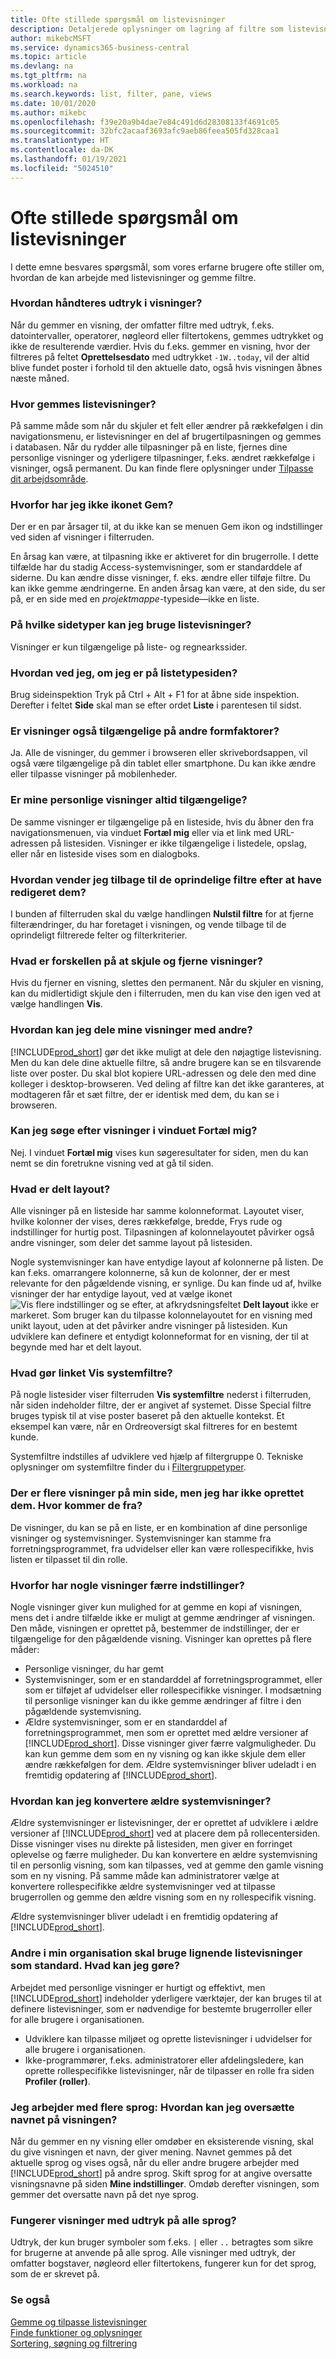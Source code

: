 ```yaml
---
title: Ofte stillede spørgsmål om listevisninger
description: Detaljerede oplysninger om lagring af filtre som listevisninger.
author: mikebcMSFT
ms.service: dynamics365-business-central
ms.topic: article
ms.devlang: na
ms.tgt_pltfrm: na
ms.workload: na
ms.search.keywords: list, filter, pane, views
ms.date: 10/01/2020
ms.author: mikebc
ms.openlocfilehash: f39e20a9b4dae7e84c491d6d28308133f4691c05
ms.sourcegitcommit: 32bfc2acaaf3693afc9aeb86feea505fd328caa1
ms.translationtype: HT
ms.contentlocale: da-DK
ms.lasthandoff: 01/19/2021
ms.locfileid: "5024510"
---
```

# <a name="list-views-faq"></a>Ofte stillede spørgsmål om listevisninger
I dette emne besvares spørgsmål, som vores erfarne brugere ofte stiller om, hvordan de kan arbejde med listevisninger og gemme filtre.  

### <a name="how-do-views-handle-expressions"></a>Hvordan håndteres udtryk i visninger?

Når du gemmer en visning, der omfatter filtre med udtryk, f.eks. datointervaller, operatorer, nøgleord eller filtertokens, gemmes udtrykket og ikke de resulterende værdier. Hvis du f.eks. gemmer en visning, hvor der filtreres på feltet **Oprettelsesdato** med udtrykket `-1W..today`, vil der altid blive fundet poster i forhold til den aktuelle dato, også hvis visningen åbnes næste måned.

### <a name="where-are-list-views-saved"></a>Hvor gemmes listevisninger?

På samme måde som når du skjuler et felt eller ændrer på rækkefølgen i din navigationsmenu, er listevisninger en del af brugertilpasningen og gemmes i databasen. Når du rydder alle tilpasninger på en liste, fjernes dine personlige visninger og yderligere tilpasninger, f.eks. ændret rækkefølge i visninger, også permanent. Du kan finde flere oplysninger under [Tilpasse dit arbejdsområde](ui-personalization-user.md).

### <a name="why-dont-i-have-a-save-icon"></a><a name="save"></a>Hvorfor har jeg ikke ikonet Gem?

Der er en par årsager til, at du ikke kan se menuen Gem ikon og indstillinger ved siden af visninger i filterruden.

En årsag kan være, at tilpasning ikke er aktiveret for din brugerrolle. I dette tilfælde har du stadig Access-systemvisninger, som er standarddele af siderne. Du kan ændre disse visninger, f. eks. ændre eller tilføje filtre. Du kan ikke gemme ændringerne. En anden årsag kan være, at den side, du ser på, er en side med en *projektmappe*-typeside&mdash;ikke en liste.

### <a name="on-which-page-types-can-i-use-list-views"></a>På hvilke sidetyper kan jeg bruge listevisninger?

Visninger er kun tilgængelige på liste- og regnearkssider.

### <a name="how-do-i-know-whether-im-on-list-type-page"></a>Hvordan ved jeg, om jeg er på listetypesiden?

Brug sideinspektion Tryk på Ctrl + Alt + F1 for at åbne side inspektion. Derefter i feltet **Side** skal man se efter ordet **Liste** i parentesen til sidst.

### <a name="are-views-also-available-on-other-form-factors"></a>Er visninger også tilgængelige på andre formfaktorer?

Ja. Alle de visninger, du gemmer i browseren eller skrivebordsappen, vil også være tilgængelige på din tablet eller smartphone. Du kan ikke ændre eller tilpasse visninger på mobilenheder.

### <a name="are-my-personal-views-always-accessible"></a>Er mine personlige visninger altid tilgængelige?

De samme visninger er tilgængelige på en listeside, hvis du åbner den fra navigationsmenuen, via vinduet **Fortæl mig** eller via et link med URL-adressen på listesiden. Visninger er ikke tilgængelige i listedele, opslag, eller når en listeside vises som en dialogboks.

### <a name="how-do-i-return-a-view-to-its-original-filters-after-modifying-them"></a>Hvordan vender jeg tilbage til de oprindelige filtre efter at have redigeret dem?

I bunden af filterruden skal du vælge handlingen **Nulstil filtre** for at fjerne filterændringer, du har foretaget i visningen, og vende tilbage til de oprindeligt filtrerede felter og filterkriterier.

### <a name="what-is-the-difference-between-hiding-and-removing-views"></a>Hvad er forskellen på at skjule og fjerne visninger?

Hvis du fjerner en visning, slettes den permanent. Når du skjuler en visning, kan du midlertidigt skjule den i filterruden, men du kan vise den igen ved at vælge handlingen **Vis**.

### <a name="how-can-i-share-my-views-with-others"></a>Hvordan kan jeg dele mine visninger med andre?

[!INCLUDE[prod_short](includes/prod_short.md)] gør det ikke muligt at dele den nøjagtige listevisning. Men du kan dele dine aktuelle filtre, så andre brugere kan se en tilsvarende liste over poster. Du skal blot kopiere URL-adressen og dele den med dine kolleger i desktop-browseren. Ved deling af filtre kan det ikke garanteres, at modtageren får et sæt filtre, der er identisk med dem, du kan se i browseren.

### <a name="can-i-search-for-views-in-the-tell-me-window"></a>Kan jeg søge efter visninger i vinduet Fortæl mig?

Nej. I vinduet **Fortæl mig** vises kun søgeresultater for siden, men du kan nemt se din foretrukne visning ved at gå til siden.

### <a name="what-is-shared-layout"></a>Hvad er delt layout?

Alle visninger på en listeside har samme kolonneformat. Layoutet viser, hvilke kolonner der vises, deres rækkefølge, bredde, Frys rude og indstillinger for hurtig post. Tilpasningen af kolonnelayoutet påvirker også andre visninger, som deler det samme layout på listesiden.

Nogle systemvisninger kan have entydige layout af kolonnerne på listen. De kan f.eks. omarrangere kolonnerne, så kun de kolonner, der er mest relevante for den pågældende visning, er synlige. Du kan finde ud af, hvilke visninger der har entydige layout, ved at vælge ikonet ![Vis flere indstillinger](media/show-more-options-icon.png "Vis flere indstillinger") og se efter, at afkrydsningsfeltet **Delt layout** ikke er markeret. Som bruger kan du tilpasse kolonnelayoutet for en visning med unikt layout, uden at det påvirker andre visninger på listesiden. Kun udviklere kan definere et entydigt kolonneformat for en visning, der til at begynde med har et delt layout.

### <a name="what-does-the-show-system-filters-link-do"></a>Hvad gør linket Vis systemfiltre?

På nogle listesider viser filterruden **Vis systemfiltre** nederst i filterruden, når siden indeholder filtre, der er angivet af systemet. Disse Special filtre bruges typisk til at vise poster baseret på den aktuelle kontekst. Et eksempel kan være, når en Ordreoversigt skal filtreres for en bestemt kunde.

Systemfiltre indstilles af udviklere ved hjælp af filtergruppe 0. Tekniske oplysninger om systemfiltre finder du i [Filtergruppetyper](/dynamics365/business-central/dev-itpro/developer/methods-auto/record/record-filtergroup-method).

### <a name="i-see-multiple-views-on-my-page-but-i-didnt-create-them-where-did-they-come-from"></a>Der er flere visninger på min side, men jeg har ikke oprettet dem. Hvor kommer de fra?

De visninger, du kan se på en liste, er en kombination af dine personlige visninger og systemvisninger. Systemvisninger kan stamme fra forretningsprogrammet, fra udvidelser eller kan være rollespecifikke, hvis listen er tilpasset til din rolle.

### <a name="why-do-some-views-provide-fewer-options"></a>Hvorfor har nogle visninger færre indstillinger?

Nogle visninger giver kun mulighed for at gemme en kopi af visningen, mens det i andre tilfælde ikke er muligt at gemme ændringer af visningen. Den måde, visningen er oprettet på, bestemmer de indstillinger, der er tilgængelige for den pågældende visning. Visninger kan oprettes på flere måder:

- Personlige visninger, du har gemt
- Systemvisninger, som er en standarddel af forretningsprogrammet, eller som er tilføjet af udvidelser eller rollespecifikke visninger. I modsætning til personlige visninger kan du ikke gemme ændringer af filtre i den pågældende systemvisning.
- Ældre systemvisninger, som er en standarddel af forretningsprogrammet, men som er oprettet med ældre versioner af [!INCLUDE[prod_short](includes/prod_short.md)]. Disse visninger giver færre valgmuligheder. Du kan kun gemme dem som en ny visning og kan ikke skjule dem eller ændre rækkefølgen for dem. Ældre systemvisninger bliver udeladt i en fremtidig opdatering af [!INCLUDE[prod_short](includes/prod_short.md)].

### <a name="how-do-i-convert-legacy-system-views"></a>Hvordan kan jeg konvertere ældre systemvisninger?

Ældre systemvisninger er listevisninger, der er oprettet af udviklere i ældre versioner af [!INCLUDE[prod_short](includes/prod_short.md)] ved at placere dem på rollecentersiden. Disse visninger vises nu direkte på listesiden, men giver en forringet oplevelse og færre muligheder. Du kan konvertere en ældre systemvisning til en personlig visning, som kan tilpasses, ved at gemme den gamle visning som en ny visning. På samme måde kan administratorer vælge at konvertere rollespecifikke ældre systemvisninger ved at tilpasse brugerrollen og gemme den ældre visning som en ny rollespecifik visning.

Ældre systemvisninger bliver udeladt i en fremtidig opdatering af [!INCLUDE[prod_short](includes/prod_short.md)].

### <a name="others-in-my-organization-need-similar-list-views-as-standard-what-can-i-do"></a>Andre i min organisation skal bruge lignende listevisninger som standard. Hvad kan jeg gøre?

Arbejdet med personlige visninger er hurtigt og effektivt, men [!INCLUDE[prod_short](includes/prod_short.md)] indeholder yderligere værktøjer, der kan bruges til at definere listevisninger, som er nødvendige for bestemte brugerroller eller for alle brugere i organisationen.
 - Udviklere kan tilpasse miljøet og oprette listevisninger i udvidelser for alle brugere i organisationen.
 - Ikke-programmører, f.eks. administratorer eller afdelingsledere, kan oprette rollespecifikke listevisninger, når de tilpasser en rolle fra siden **Profiler (roller)**.

### <a name="i-work-with-multiple-languages-how-do-i-translate-the-name-of-the-view"></a>Jeg arbejder med flere sprog: Hvordan kan jeg oversætte navnet på visningen?

Når du gemmer en ny visning eller omdøber en eksisterende visning, skal du give visningen et navn, der giver mening. Navnet gemmes på det aktuelle sprog og vises også, når du eller andre brugere arbejder med [!INCLUDE[prod_short](includes/prod_short.md)] på andre sprog. Skift sprog for at angive oversatte visningsnavne på siden **Mine indstillinger**. Omdøb derefter visningen, som gemmer det oversatte navn på det nye sprog.

### <a name="do-views-with-expressions-work-in-all-languages"></a>Fungerer visninger med udtryk på alle sprog?

Udtryk, der kun bruger symboler som f.eks. `|` eller `..` betragtes som sikre for brugerne at anvende på alle sprog. Alle visninger med udtryk, der omfatter bogstaver, nøgleord eller filtertokens, fungerer kun for det sprog, som de er skrevet på.

### <a name="see-also"></a>Se også

[Gemme og tilpasse listevisninger](ui-views.md)  
[Finde funktioner og oplysninger](ui-search.md)  
[Sortering, søgning og filtrering](ui-enter-criteria-filters.md)  
